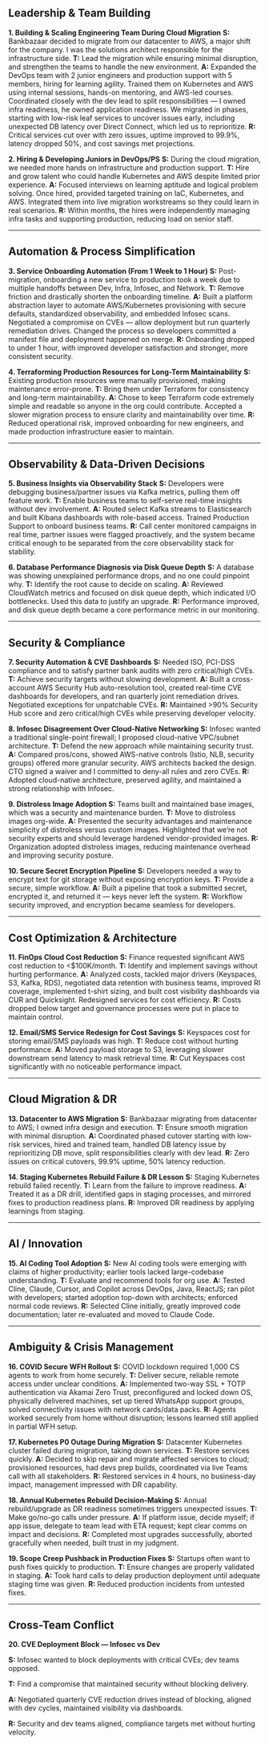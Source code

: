 ## Leadership & Team Building

**1. Building & Scaling Engineering Team During Cloud Migration**
**S:** Bankbazaar decided to migrate from our datacenter to AWS, a major shift for the company. I was the solutions architect responsible for the infrastructure side.
**T:** Lead the migration while ensuring minimal disruption, and strengthen the teams to handle the new environment.
**A:** Expanded the DevOps team with 2 junior engineers and production support with 5 members, hiring for learning agility. Trained them on Kubernetes and AWS using internal sessions, hands-on mentoring, and AWS-led courses. Coordinated closely with the dev lead to split responsibilities — I owned infra readiness, he owned application readiness. We migrated in phases, starting with low-risk leaf services to uncover issues early, including unexpected DB latency over Direct Connect, which led us to reprioritize.
**R:** Critical services cut over with zero issues, uptime improved to 99.9%, latency dropped 50%, and cost savings met projections.

**2. Hiring & Developing Juniors in DevOps/PS**
**S:** During the cloud migration, we needed more hands on infrastructure and production support.
**T:** Hire and grow talent who could handle Kubernetes and AWS despite limited prior experience.
**A:** Focused interviews on learning aptitude and logical problem solving. Once hired, provided targeted training on IaC, Kubernetes, and AWS. Integrated them into live migration workstreams so they could learn in real scenarios.
**R:** Within months, the hires were independently managing infra tasks and supporting production, reducing load on senior staff.

---

## Automation & Process Simplification

**3. Service Onboarding Automation (From 1 Week to 1 Hour)**
**S:** Post-migration, onboarding a new service to production took a week due to multiple handoffs between Dev, Infra, Infosec, and Network.
**T:** Remove friction and drastically shorten the onboarding timeline.
**A:** Built a platform abstraction layer to automate AWS/Kubernetes provisioning with secure defaults, standardized observability, and embedded Infosec scans. Negotiated a compromise on CVEs — allow deployment but run quarterly remediation drives. Changed the process so developers committed a manifest file and deployment happened on merge.
**R:** Onboarding dropped to under 1 hour, with improved developer satisfaction and stronger, more consistent security.

**4. Terraforming Production Resources for Long-Term Maintainability**
**S:** Existing production resources were manually provisioned, making maintenance error-prone.
**T:** Bring them under Terraform for consistency and long-term maintainability.
**A:** Chose to keep Terraform code extremely simple and readable so anyone in the org could contribute. Accepted a slower migration process to ensure clarity and maintainability over time.
**R:** Reduced operational risk, improved onboarding for new engineers, and made production infrastructure easier to maintain.

---

## Observability & Data-Driven Decisions

**5. Business Insights via Observability Stack**
**S:** Developers were debugging business/partner issues via Kafka metrics, pulling them off feature work.
**T:** Enable business teams to self-serve real-time insights without dev involvement.
**A:** Routed select Kafka streams to Elasticsearch and built Kibana dashboards with role-based access. Trained Production Support to onboard business teams.
**R:** Call center monitored campaigns in real time, partner issues were flagged proactively, and the system became critical enough to be separated from the core observability stack for stability.

**6. Database Performance Diagnosis via Disk Queue Depth**
**S:** A database was showing unexplained performance drops, and no one could pinpoint why.
**T:** Identify the root cause to decide on scaling.
**A:** Reviewed CloudWatch metrics and focused on disk queue depth, which indicated I/O bottlenecks. Used this data to justify an upgrade.
**R:** Performance improved, and disk queue depth became a core performance metric in our monitoring.

---

## Security & Compliance

**7. Security Automation & CVE Dashboards**
**S:** Needed ISO, PCI-DSS compliance and to satisfy partner bank audits with zero critical/high CVEs.
**T:** Achieve security targets without slowing development.
**A:** Built a cross-account AWS Security Hub auto-resolution tool, created real-time CVE dashboards for developers, and ran quarterly joint remediation drives. Negotiated exceptions for unpatchable CVEs.
**R:** Maintained >90% Security Hub score and zero critical/high CVEs while preserving developer velocity.

**8. Infosec Disagreement Over Cloud-Native Networking**
**S:** Infosec wanted a traditional single-point firewall; I proposed cloud-native VPC/subnet architecture.
**T:** Defend the new approach while maintaining security trust.
**A:** Compared pros/cons, showed AWS-native controls (Istio, NLB, security groups) offered more granular security. AWS architects backed the design. CTO signed a waiver and I committed to deny-all rules and zero CVEs.
**R:** Adopted cloud-native architecture, preserved agility, and maintained a strong relationship with Infosec.

**9. Distroless Image Adoption**
**S:** Teams built and maintained base images, which was a security and maintenance burden.
**T:** Move to distroless images org-wide.
**A:** Presented the security advantages and maintenance simplicity of distroless versus custom images. Highlighted that we’re not security experts and should leverage hardened vendor-provided images.
**R:** Organization adopted distroless images, reducing maintenance overhead and improving security posture.

**10. Secure Secret Encryption Pipeline**
**S:** Developers needed a way to encrypt text for git storage without exposing encryption keys.
**T:** Provide a secure, simple workflow.
**A:** Built a pipeline that took a submitted secret, encrypted it, and returned it — keys never left the system.
**R:** Workflow security improved, and encryption became seamless for developers.

---

## Cost Optimization & Architecture

**11. FinOps Cloud Cost Reduction**
**S:** Finance requested significant AWS cost reduction to <\$100K/month.
**T:** Identify and implement savings without hurting performance.
**A:** Analyzed costs, tackled major drivers (Keyspaces, S3, Kafka, RDS), negotiated data retention with business teams, improved RI coverage, implemented t-shirt sizing, and built cost visibility dashboards via CUR and Quicksight. Redesigned services for cost efficiency.
**R:** Costs dropped below target and governance processes were put in place to maintain control.

**12. Email/SMS Service Redesign for Cost Savings**
**S:** Keyspaces cost for storing email/SMS payloads was high.
**T:** Reduce cost without hurting performance.
**A:** Moved payload storage to S3, leveraging slower downstream send latency to mask retrieval time.
**R:** Cut Keyspaces cost significantly with no noticeable performance impact.

---

## Cloud Migration & DR

**13. Datacenter to AWS Migration**
**S:** Bankbazaar migrating from datacenter to AWS; I owned infra design and execution.
**T:** Ensure smooth migration with minimal disruption.
**A:** Coordinated phased cutover starting with low-risk services, hired and trained team, handled DB latency issue by reprioritizing DB move, split responsibilities clearly with dev lead.
**R:** Zero issues on critical cutovers, 99.9% uptime, 50% latency reduction.

**14. Staging Kubernetes Rebuild Failure & DR Lesson**
**S:** Staging Kubernetes rebuild failed recently.
**T:** Learn from the failure to improve readiness.
**A:** Treated it as a DR drill, identified gaps in staging processes, and mirrored fixes to production readiness plans.
**R:** Improved DR readiness by applying learnings from staging.

---

## AI / Innovation

**15. AI Coding Tool Adoption**
**S:** New AI coding tools were emerging with claims of higher productivity; earlier tools lacked large-codebase understanding.
**T:** Evaluate and recommend tools for org use.
**A:** Tested Cline, Claude, Cursor, and Copilot across DevOps, Java, ReactJS; ran pilot with developers; started adoption top-down with architects; enforced normal code reviews.
**R:** Selected Cline initially, greatly improved code documentation; later re-evaluated and moved to Claude Code.

---

## Ambiguity & Crisis Management

**16. COVID Secure WFH Rollout**
**S:** COVID lockdown required 1,000 CS agents to work from home securely.
**T:** Deliver secure, reliable remote access under unclear conditions.
**A:** Implemented two-way SSL + TOTP authentication via Akamai Zero Trust, preconfigured and locked down OS, physically delivered machines, set up tiered WhatsApp support groups, solved connectivity issues with network cards/data packs.
**R:** Agents worked securely from home without disruption; lessons learned still applied in partial WFH setup.

**17. Kubernetes P0 Outage During Migration**
**S:** Datacenter Kubernetes cluster failed during migration, taking down services.
**T:** Restore services quickly.
**A:** Decided to skip repair and migrate affected services to cloud; provisioned resources, had devs prep builds, coordinated via live Teams call with all stakeholders.
**R:** Restored services in 4 hours, no business-day impact, management impressed with DR capability.

**18. Annual Kubernetes Rebuild Decision-Making**
**S:** Annual rebuild/upgrade as DR readiness sometimes triggers unexpected issues.
**T:** Make go/no-go calls under pressure.
**A:** If platform issue, decide myself; if app issue, delegate to team lead with ETA request; kept clear comms on impact and decisions.
**R:** Completed most upgrades successfully, aborted gracefully when needed, built trust in my judgment.

**19. Scope Creep Pushback in Production Fixes**
**S:** Startups often want to push fixes quickly to production.
**T:** Ensure changes are properly validated in staging.
**A:** Took hard calls to delay production deployment until adequate staging time was given.
**R:** Reduced production incidents from untested fixes.

---

## Cross-Team Conflict

**20. CVE Deployment Block — Infosec vs Dev**

**S:** Infosec wanted to block deployments with critical CVEs; dev teams opposed.

**T:** Find a compromise that maintained security without blocking delivery.

**A:** Negotiated quarterly CVE reduction drives instead of blocking, aligned with dev cycles, maintained visibility via dashboards.

**R:** Security and dev teams aligned, compliance targets met without hurting velocity.
